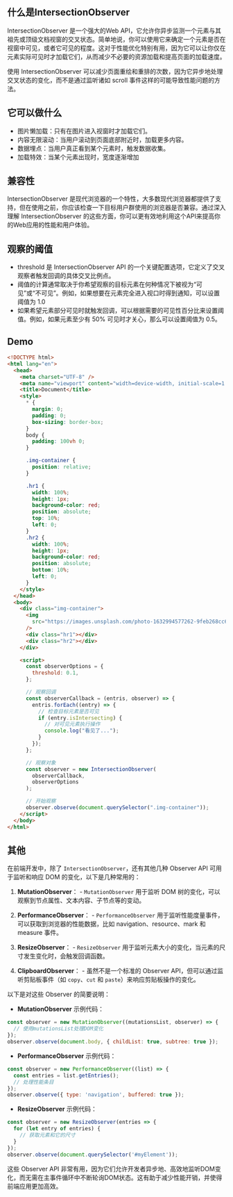 ## 什么是IntersectionObserver

IntersectionObserver 是一个强大的Web API，它允许你异步监测一个元素与其祖先或顶级文档视窗的交叉状态。简单地说，你可以使用它来确定一个元素是否在视窗中可见，或者它可见的程度。这对于性能优化特别有用，因为它可以让你仅在元素实际可见时才加载它们，从而减少不必要的资源加载和提高页面的加载速度。

使用 IntersectionObserver 可以减少页面重绘和重排的次数，因为它异步地处理交叉状态的变化，而不是通过监听诸如 scroll 事件这样的可能导致性能问题的方法。

## 它可以做什么

- 图片懒加载：只有在图片进入视窗时才加载它们。
- 内容无限滚动：当用户滚动到页面底部附近时，加载更多内容。
- 数据埋点：当用户真正看到某个元素时，触发数据收集。
- 加载特效：当某个元素出现时，宽度逐渐增加

## 兼容性

IntersectionObserver 是现代浏览器的一个特性，大多数现代浏览器都提供了支持，但在使用之前，你应该检查一下目标用户群使用的浏览器是否兼容。通过深入理解 IntersectionObserver 的这些方面，你可以更有效地利用这个API来提高你的Web应用的性能和用户体验。

## 观察的阈值

- threshold 是 IntersectionObserver API 的一个关键配置选项，它定义了交叉观察者触发回调的具体交叉比例点。
- 阈值的计算通常取决于你希望观察的目标元素在何种情况下被视为“可见”或“不可见”。例如，如果想要在元素完全进入视口时得到通知，可以设置阈值为 1.0
- 如果希望元素部分可见时就触发回调，可以根据需要的可见性百分比来设置阈值。例如，如果元素至少有 50% 可见时才关心，那么可以设置阈值为 0.5。

## Demo

```html
<!DOCTYPE html>
<html lang="en">
  <head>
    <meta charset="UTF-8" />
    <meta name="viewport" content="width=device-width, initial-scale=1.0" />
    <title>Document</title>
    <style>
      * {
        margin: 0;
        padding: 0;
        box-sizing: border-box;
      }
      body {
        padding: 100vh 0;
      }

      .img-container {
        position: relative;
      }

      .hr1 {
        width: 100%;
        height: 1px;
        background-color: red;
        position: absolute;
        top: 10%;
        left: 0;
      }
      .hr2 {
        width: 100%;
        height: 1px;
        background-color: red;
        position: absolute;
        bottom: 10%;
        left: 0;
      }
    </style>
  </head>
  <body>
    <div class="img-container">
      <img
        src="https://images.unsplash.com/photo-1632994577262-9feb268cc662?q=80&w=3870&auto=format&fit=crop&ixlib=rb-4.0.3&ixid=M3wxMjA3fDB8MHxwaG90by1wYWdlfHx8fGVufDB8fHx8fA%3D%3D"
      />
      <div class="hr1"></div>
      <div class="hr2"></div>
    </div>

    <script>
      const observerOptions = {
        threshold: 0.1,
      };

      // 观察回调
      const observerCallback = (entris, observer) => {
        entris.forEach((entry) => {
          // 检查目标元素是否可见
          if (entry.isIntersecting) {
            // 对可见元素执行操作
            console.log("看见了...");
          }
        });
      };

      // 观察对象
      const observer = new IntersectionObserver(
        observerCallback,
        observerOptions
      );

      // 开始观察
      observer.observe(document.querySelector(".img-container"));
    </script>
  </body>
</html>
```

## 其他

在前端开发中，除了 `IntersectionObserver`，还有其他几种 Observer API 可用于监听和响应 DOM 的变化，以下是几种常用的：

1. **MutationObserver**：   - `MutationObserver` 用于监听 DOM 树的变化，可以观察到节点属性、文本内容、子节点等的变动。

2. **PerformanceObserver**：   - `PerformanceObserver` 用于监听性能度量事件，可以获取到浏览器的性能数据，比如 navigation、resource、mark 和 measure 事件。

3. **ResizeObserver**：   - `ResizeObserver` 用于监听元素大小的变化，当元素的尺寸发生变化时，会触发回调函数。

4. **ClipboardObserver**：   - 虽然不是一个标准的 Observer API，但可以通过监听剪贴板事件（如 `copy`、`cut` 和 `paste`）来响应剪贴板操作的变化。

以下是对这些 Observer 的简要说明：

- **MutationObserver** 示例代码：

```js
const observer = new MutationObserver((mutationsList, observer) => {
  // 使用mutationsList处理DOM变化
});
observer.observe(document.body, { childList: true, subtree: true });
```
- **PerformanceObserver** 示例代码： 

```js
const observer = new PerformanceObserver((list) => {
  const entries = list.getEntries();
  // 处理性能条目
});
observer.observe({ type: 'navigation', buffered: true });
```

- **ResizeObserver** 示例代码： 

```js
const observer = new ResizeObserver(entries => {
  for (let entry of entries) {
    // 获取元素和它的尺寸
  }
});
observer.observe(document.querySelector('#myElement'));
```

这些 Observer API 非常有用，因为它们允许开发者异步地、高效地监听DOM变化，而无需在主事件循环中不断轮询DOM状态。这有助于减少性能开销，并使得前端应用更加高效。